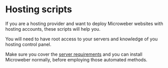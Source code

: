 # Hosting scripts

If you are a hosting provider and want to deploy Microweber websites with hosting accounts, these scripts will help you. 


You will need to have root access to your servers and knowledge of you hosting control panel.

Make sure you cover the [server requirements](https://github.com/microweber/microweber#general-requirements "") and you can install Microweber normally, before employing those automated methods.


